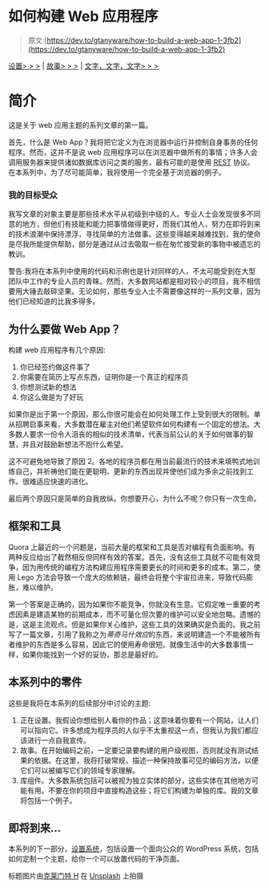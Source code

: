 # 如何构建 Web 应用程序

> 原文:[https://dev.to/gtanyware/how-to-build-a-web-app-1-3fb2](https://dev.to/gtanyware/how-to-build-a-web-app-1-3fb2)

[设置> > >](https://dev.to/gtanyware/how-to-build-a-web-app-part-2-5cln) | [故事> > >](https://dev.to/gtanyware/how-to-build-a-web-app-part-3-5ae3) | [文字，文字，文字> > >](https://dev.to/gtanyware/how-to-build-a-web-app-part-4-1a52)

# [](#introduction)简介

这是关于 web 应用主题的系列文章的第一篇。

首先，什么是 Web App？我将把它定义为在浏览器中运行并控制自身事务的任何程序。然而，这并不是说 web 应用程序可以在浏览器中做所有的事情；许多人会调用服务器来提供诸如数据库访问之类的服务，最有可能的是使用 [REST](https://dev.to/search?q=rest) 协议。在本系列中，为了尽可能简单，我将使用一个完全基于浏览器的例子。

### [](#my-target-audience)我的目标受众

我写文章的对象主要是那些技术水平从初级到中级的人。专业人士会发现很多不同意的地方，但他们有技能和能力把事情做得更好，而我们其他人，努力在即将到来的技术浪潮中保持漂浮，寻找简单的方法做事。这些变得越来越难找到，我的使命是尽我所能提供帮助，部分是通过从过去吸取一些在匆忙接受新的事物中被遗忘的教训。

警告:我将在本系列中使用的代码和示例也是针对同样的人，不太可能受到在大型团队中工作的专业人员的青睐。然而，大多数网站都是相对较小的项目，我不相信要用大锤去敲碎坚果。无论如何，那些专业人士不需要像这样的一系列文章，因为他们已经知道的比我多得多。

## [](#why-build-a-web-app)为什么要做 Web App？

构建 web 应用程序有几个原因:

1.  你已经签约做这件事了
2.  你需要在简历上写点东西，证明你是一个真正的程序员
3.  你想测试新的想法
4.  你这么做是为了好玩

如果你是出于第一个原因，那么你很可能会在如何处理工作上受到很大的限制。单从招聘启事来看，大多数潜在雇主对他们希望软件如何构建有一个固定的想法。大多数人要求一份令人沮丧的相似的技术清单，代表当前公认的关于如何做事的智慧，并且对鼓励新想法不抱什么希望。

这不可避免地导致了原因 2。各地的程序员都在用当前最流行的技术来填鸭式地训练自己，并祈祷他们能在更聪明、更新的东西出现并使他们成为多余之前找到工作。很难适应快速的进化。

最后两个原因只是简单的自我放纵。你想要开心，为什么不呢？你只有一次生命。

## [](#frameworks-and-tools)框架和工具

Quora 上最近的一个问题是，当前大量的框架和工具是否对编程有负面影响。有两种反应给出了截然相反但同样有效的答案。首先，没有这些工具就不可能有效竞争，因为用传统的编程方法构建应用程序需要更长的时间和更多的成本。第二，使用 Lego 方法会导致一个庞大的依赖链，最终会将整个宇宙拉进来，导致代码膨胀，难以维护。

第一个答案是正确的，因为如果你不能竞争，你就没有生意。它假定唯一重要的考虑因素是建造某物的前期成本，而不可量化但次要的维护可以安全地忽略。遗憾的是，这是主流观点。但是如果你关心维护，这些工具的效果确实是负面的。我之前写了一篇文章，引用了我称之为*蒂奇马什效应*的东西，来说明建造一个不能被所有者维护的东西是多么容易，因此它的使用寿命很短。就像生活中的大多数事情一样，如果你能找到一个好的妥协，那总是最好的。

## [](#the-parts-in-this-series)本系列中的零件

这些是我将在本系列的后续部分中讨论的主题:

1.  正在设置。我假设你想给别人看你的作品；这意味着你要有一个网站，让人们可以指向它。许多想成为程序员的人似乎不太重视这一点，但我认为我们都应该进行一点自我宣传。
2.  故事。在开始编码之前，一定要记录要构建的用户级视图，否则就没有测试结果的依据。在这里，我将打破常规，描述一种保持故事可见的编码方法，以便它们可以被编写它们的领域专家理解。
3.  库组件。大多数系统包括可以被视为独立实体的部分，这些实体在其他地方可能有用。不要在你的项目中直接构造这些；将它们构建为单独的库。我的文章将包括一个例子。

## [](#coming-up)即将到来...

本系列的下一部分，[设置系统](https://dev.to/gtanyware/how-to-build-a-web-app-part-2-5cln)，包括设置一个面向公众的 WordPress 系统，包括如何定制一个主题，给你一个可以放置代码的干净页面。

标题图片由[克莱门特 H](https://unsplash.com/photos/95YRwf6CNw8?utm_source=unsplash&utm_medium=referral&utm_content=creditCopyText) 在 [Unsplash](https://unsplash.com/search/photos/programming?utm_source=unsplash&utm_medium=referral&utm_content=creditCopyText) 上拍摄